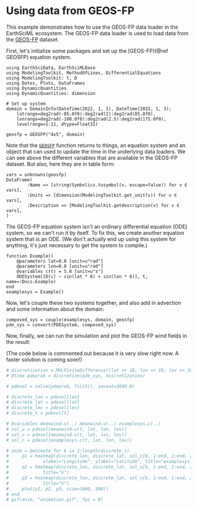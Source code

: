 # Using data from GEOS-FP

This example demonstrates how to use the GEOS-FP data loader in the EarthSciML ecosystem. The GEOS-FP data loader is used to load data from the [GEOS-FP](https://gmao.gsfc.nasa.gov/GMAO_products/NRT_products.php) dataset.

First, let's initialize some packages and set up the [GEOS-FP](@ref GEOSFP) equation system.

```@example geosfp
using EarthSciData, EarthSciMLBase
using ModelingToolkit, MethodOfLines, DifferentialEquations
using ModelingToolkit: t, D
using Dates, Plots, DataFrames
using DynamicQuantities
using DynamicQuantities: dimension

# Set up system
domain = DomainInfo(DateTime(2022, 1, 1), DateTime(2022, 1, 3);
    latrange=deg2rad(-85.0f0):deg2rad(2):deg2rad(85.0f0),
    lonrange=deg2rad(-180.0f0):deg2rad(2.5):deg2rad(175.0f0),
    levelrange=1:11, dtype=Float32)

geosfp = GEOSFP("4x5", domain)
```

Note that the [`GEOSFP`](@ref) function returns to things, an equation system and an object that can used to update the time in the underlying data loaders. 
We can see above the different variables that are available in the GEOS-FP dataset.
But also, here they are in table form:

```@example geosfp
vars = unknowns(geosfp)
DataFrame(
        :Name => [string(Symbolics.tosymbol(v, escape=false)) for v ∈ vars],
        :Units => [dimension(ModelingToolkit.get_unit(v)) for v ∈ vars],
        :Description => [ModelingToolkit.getdescription(v) for v ∈ vars],
)
```

The GEOS-FP equation system isn't an ordinary differential equation (ODE) system, so we can't run it by itself.
To fix this, we create another equation system that is an ODE. 
(We don't actually end up using this system for anything, it's just necessary to get the system to compile.)

```@example geosfp
function Example()
    @parameters lat=0.0 [unit=u"rad"]
    @parameters lon=0.0 [unit=u"rad"]
    @variables c(t) = 5.0 [unit=u"s"]
    ODESystem([D(c) ~ sin(lat * 6) + sin(lon * 6)], t, name=:Docs₊Example)
end
examplesys = Example()
```

Now, let's couple these two systems together, and also add in advection and some information about the domain:

```@example geosfp
composed_sys = couple(examplesys, domain, geosfp)
pde_sys = convert(PDESystem, composed_sys)
```

Now, finally, we can run the simulation and plot the GEOS-FP wind fields in the result:

(The code below is commented out because it is very slow right now. A faster solution is coming soon!)
```julia
# discretization = MOLFiniteDifference([lat => 10, lon => 10, lev => 10], t, approx_order=2)
# @time pdeprob = discretize(pde_sys, discretization)

# pdesol = solve(pdeprob, Tsit5(), saveat=3600.0)

# discrete_lon = pdesol[lon]
# discrete_lat = pdesol[lat]
# discrete_lev = pdesol[lev]
# discrete_t = pdesol[t]

# @variables meanwind₊u(..) meanwind₊v(..) examplesys₊c(..)
# sol_u = pdesol[meanwind₊u(t, lat, lon, lev)]
# sol_v = pdesol[meanwind₊v(t, lat, lon, lev)]
# sol_c = pdesol[examplesys₊c(t, lat, lon, lev)]

# anim = @animate for k in 1:length(discrete_t)
#     p1 = heatmap(discrete_lon, discrete_lat, sol_c[k, 1:end, 1:end, 2], clim=(minimum(sol_c[:, :, :, 2]), maximum(sol_c[:, :, :, 2])),
#             xlabel="Longitude", ylabel="Latitude", title="examplesys.c: $(Dates.unix2datetime(discrete_t[k]))")
#     p2 = heatmap(discrete_lon, discrete_lat, sol_u[k, 1:end, 1:end, 2], clim=(minimum(sol_u[:, :, :, 2]), maximum(sol_u[:, :, :, 2])), 
#             title="U")
#     p3 = heatmap(discrete_lon, discrete_lat, sol_v[k, 1:end, 1:end, 2], clim=(minimum(sol_v[:, :, :, 2]), maximum(sol_v[:, :, :, 2])),
#             title="V")
#     plot(p1, p2, p3, size=(800, 500))
# end
# gif(anim, "animation.gif", fps = 8)
```